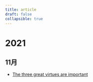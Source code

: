 ```yaml
---
title: article
draft: false
collapsible: true
---
```


# 2021
## 11月
- [The three great virtues are important](https://speakerdeck.com/koic/the-three-great-virtues-are-important)
